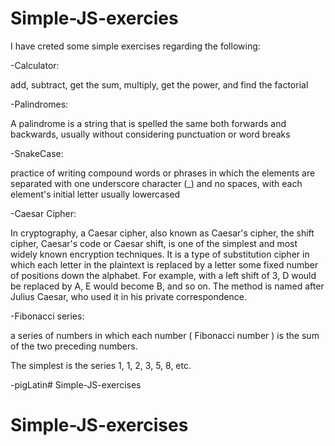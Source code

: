# Simple-JS-exercies

I have creted some simple exercises regarding the following:

-Calculator:

add, subtract, get the sum, multiply, get the power, and find the factorial

-Palindromes:

A palindrome is a string that is spelled the same both forwards and backwards, usually without considering punctuation or word breaks

-SnakeCase:

practice of writing compound words or phrases in which the elements are separated with one underscore character (_) and no spaces, with each element's initial letter usually lowercased 

-Caesar Cipher:

In cryptography, a Caesar cipher, also known as Caesar's cipher, the shift cipher, Caesar's code or Caesar shift, is one of the simplest and most widely known encryption techniques. It is a type of substitution cipher in which each letter in the plaintext is replaced by a letter some fixed number of positions down the alphabet. For example, with a left shift of 3, D would be replaced by A, E would become B, and so on. The method is named after Julius Caesar, who used it in his private correspondence.


-Fibonacci series:

a series of numbers in which each number ( Fibonacci number ) is the sum of the two preceding numbers. 

The simplest is the series 1, 1, 2, 3, 5, 8, etc.

-pigLatin# Simple-JS-exercises
# Simple-JS-exercises
